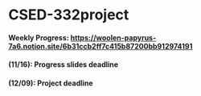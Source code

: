 # CSED-332project

#### Weekly Progress: https://woolen-papyrus-7a6.notion.site/6b31ccb2ff7c415b87200bb912974191 
#### (11/16): Progress slides deadline
#### (12/09): Project deadline
